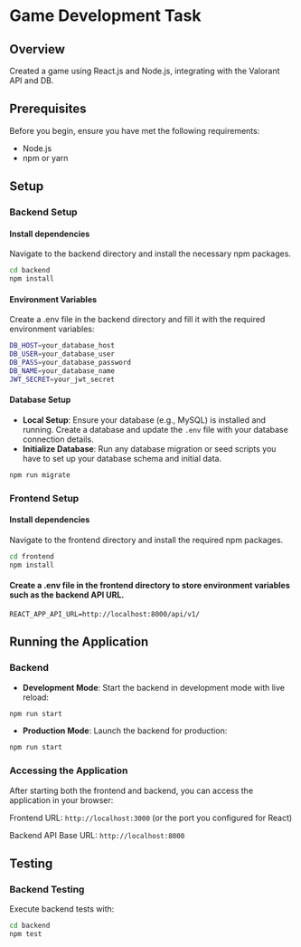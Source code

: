 # Game Development Task

## Overview

Created a game using React.js and Node.js, integrating with the Valorant API and DB.

## Prerequisites

Before you begin, ensure you have met the following requirements:
- Node.js
- npm or yarn

## Setup

### Backend Setup

#### Install dependencies
Navigate to the backend directory and install the necessary npm packages.
```bash
cd backend
npm install
```

#### Environment Variables
Create a .env file in the backend directory and fill it with the required environment variables:

```bash
DB_HOST=your_database_host
DB_USER=your_database_user
DB_PASS=your_database_password
DB_NAME=your_database_name
JWT_SECRET=your_jwt_secret
```

#### Database Setup
- **Local Setup**: Ensure your database (e.g., MySQL) is installed and running. Create a database and update the `.env` file with your database connection details.
- **Initialize Database**: 
Run any database migration or seed scripts you have to set up your database schema and initial data.
```bash
npm run migrate
```

### Frontend Setup

#### Install dependencies
Navigate to the frontend directory and install the required npm packages.

```bash
cd frontend
npm install
```

#### Create a .env file in the frontend directory to store environment variables such as the backend API URL.

`REACT_APP_API_URL=http://localhost:8000/api/v1/`

## Running the Application

### Backend

- **Development Mode**: Start the backend in development mode with live reload:
```bash
npm run start
```

- **Production Mode**: Launch the backend for production:
```bash
npm run start
```

### Accessing the Application
After starting both the frontend and backend, you can access the application in your browser:

Frontend URL: `http://localhost:3000` (or the port you configured for React)

Backend API Base URL: `http://localhost:8000`

## Testing

### Backend Testing
Execute backend tests with:
```bash
cd backend
npm test
```
